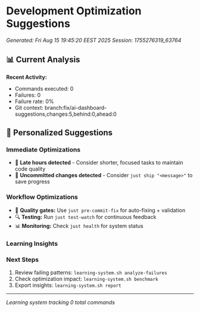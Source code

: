 # Development Optimization Suggestions
*Generated: Fri Aug 15 19:45:20 EEST 2025*
*Session: 1755276319_63764*

## 📊 Current Analysis

**Recent Activity:**
- Commands executed:        0
- Failures:        0
- Failure rate: 0%
- Git context: branch:fix/ai-dashboard-suggestions,changes:5,behind:0,ahead:0

## 🎯 Personalized Suggestions

### Immediate Optimizations
- 🌙 **Late hours detected** - Consider shorter, focused tasks to maintain code quality
- 💾 **Uncommitted changes detected** - Consider `just ship "<message>"` to save progress

### Workflow Optimizations
- 🧪 **Quality gates:** Use `just pre-commit-fix` for auto-fixing + validation
- 🔍 **Testing:** Run `just test-watch` for continuous feedback
- 📊 **Monitoring:** Check `just health` for system status

### Learning Insights



### Next Steps
1. Review failing patterns: `learning-system.sh analyze-failures`
2. Check optimization impact: `learning-system.sh benchmark`
3. Export insights: `learning-system.sh report`

---
*Learning system tracking        0 total commands*
